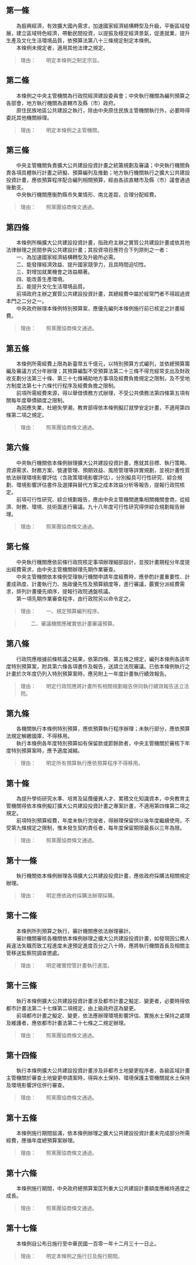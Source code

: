 第一條 
-------
　　為振興經濟，有效擴大國內需求，加速國家經濟結構轉型及升級，平衡區域發展，建立區域特色經濟，帶動民間投資，以提振及穩定經濟景氣，促進就業，提升生產及文化生活環境品質，依預算法第八十三條規定制定本條例。  
　　本條例未規定者，適用其他法律之規定。  
> 理由：　　明定本條例之制定宗旨。



第二條 
-------
　　本條例之中央主管機關為行政院經濟建設委員會；中央執行機關為編列預算之各部會，地方執行機關為直轄市及縣（市）政府。  
　　原住民族地區公共建設之執行，除由中央原住民族主管機關執行外，必要時得委託其他機關辦理。  
> 理由：　　明定本條例之主管機關。



第三條 
-------
　　中央主管機關負責擴大公共建設投資計畫之統籌規劃及審議；中央執行機關負責各項具體執行計畫之研擬、預算編列及推動；地方執行機關執行之擴大公共建設投資計畫，應依預算程序配合編列相關預算，經由各該直轄市及縣（市）議會通過後動支。  
　　中央執行機關應衡酌縣市失業情形、南北差距，合理分配經費。  
> 理由：　　照黨團協商條文通過。



第四條 
-------
　　本條例所稱擴大公共建設投資計畫，指政府主辦之實質公共建設計畫或依其他法律辦理之民間參與公共建設計畫；其投資項目應符合下列原則之一者：  
　　一、為加速國家經濟結構轉型及升級所必需。  
　　二、能發揮經濟效益、提升國家競爭力，且具時間迫切性。  
　　三、對增加就業機會之效益顯著。  
　　四、能改善生產環境。  
　　五、能提升文化生活環境品質。  
　　前項政府主辦之實質公共建設投資計畫，其總經費中屬於經常門者不得超過資本門之二分之一。  
　　中央政府辦理本條例特別預算案，應優先編列本條例施行前已核定之計畫經費。  
> 理由：　　照黨團協商條文通過。



第五條 
-------
　　本條例所需經費上限為新臺幣五千億元，以特別預算方式編列，並依總預算籌編及審議方式分年辦理；其預算編製不受預算法第二十三條不得充經常支出及財政收支劃分法第三十條、第三十七條補助地方事項及經費負擔規定之限制，及不受地方制度法第七十六條代行程序及經費負擔之限制。  
　　前項所需經費來源，得以舉借債務方式辦理，不受公共債務法第四條第五項有關每年度舉債額度之限制。  
　　為因應失業，杜絕失學潮，教育部得依本條例擬訂就學安定計畫，不適用第四條第二項之規定。  
> 理由：　　照黨團協商條文通過。



第六條 
-------
　　中央執行機關依本條例辦理擴大公共建設投資計畫，應就其目標、執行策略、資源需求、財務方案、營運管理、預期效益、風險管理等詳實規劃，並視計畫性質依法辦理環境影響評估（含政策環境影響評估），分別擬具可行性研究、綜合規劃、環境影響評估書件及選擇與替代方案之成本效益分析等報告，提報行政院核定。  
　　前項可行性研究、綜合規劃報告，應由中央主管機關邀集相關機關會商，從經濟、財務、環境、技術面進行審議。九十八年度可行性研究得併綜合規劃報告辦理。  
> 理由：　　照黨團協商條文通過。



第七條 
-------
　　中央執行機關應依前條行政院核定事項辦理細部設計，並按計畫期程分年度提出經費需求，由中央主管機關辦理先期作業審查。  
　　中央主管機關依本條例受理執行機關申請年度經費時，應參酌計畫重要性、計畫成熟度、計畫執行力、施政優先性及預算額度等，進行審議，覈實分派經費需求，排列計畫優先順序，提報行政院通盤核議。  
　　第一項先期作業審查程序，由行政院另以命令定之。  
> 理由：　　一、規定預算編列程序。

> 　　二、審議機關應確實依計畫審議預算。



第八條 
-------
　　行政院應根據前條核議之結果，依第四條、第五條之規定，編列本條例各該年度特別預算案，附具第六條各項書件及報告，送請立法院審議。已依本條例執行之計畫於次年度仍列入特別預算案時，應另附上一年度計畫執行績效報告。  
> 理由：　　明定行政院應將計畫所有相關規劃報告併同執行績效報告送立法院。



第九條 
-------
　　各機關執行本條例特別預算，應依預算執行程序辦理；未執行部分，應依預算法規定解繳國庫，不得移用。  
　　執行本條例各年度特別預算如有保留款或節餘款者，中央主管機關於審核下年度特別預算案時，應予適度減縮。  
> 理由：　　明定所有預算執行應依預算程序不得移用。



第十條 
-------
　　為提升學術研究水準、培育及延攬優異人才、累積文化知識資本，中央教育主管機關得依本條例擬訂擴大公共建設投資計畫之專案計畫，不適用第四條第二項之規定。  
　　前項特別預算經費，年度未執行完竣者，得辦理保留供以後年度繼續使用，不受第九條規定之限制，惟未發生契約責任者，每年度保留期限最長以三年為限。  
> 理由：　　照黨團協商條文通過。



第十一條 
---------
　　執行機關依本條例辦理各項擴大公共建設投資計畫，應依政府採購法相關規定辦理。  
> 理由：　　明定應依政府採購法辦理採購。



第十二條 
---------
　　本條例所列預算之執行，審計機關應依法辦理審計。  
　　審計機關審核各機關依本條例辦理之擴大公共建設投資計畫，如發現因公務人員違法失職而致工程進度未達預定進度百分之八十時，應將執行機關首長及相關主管移送監察院調查懲處。  
> 理由：　　明定確實控管計畫執行進度。



第十三條 
---------
　　執行本條例擴大公共建設投資計畫涉及都市計畫之擬定、變更者，必要時得依都市計畫法第二十七條第二項規定，由上級政府逕為變更。  
　　前項都市計畫之擬定、變更，依法應辦理環境影響評估、實施水土保持之處理及維護者，應依都市計畫法第二十七條之二規定辦理。  
> 理由：　　照黨團協商條文通過。



第十四條 
---------
　　執行本條例擴大公共建設投資計畫涉及非都市土地變更程序者，各級區域計畫主管機關於審查土地變更申請案時，得與水土保持、環境保護主管機關就水土保持及環境影響評估併行審查。  
> 理由：　　照黨團協商條文通過。



第十五條 
---------
　　本條例施行期間屆滿，依本條例辦理之擴大公共建設投資計畫未完成部分所需經費，應循年度總預算案辦理。  
> 理由：　　照黨團協商條文通過。



第十六條 
---------
　　本條例施行期間，中央政府總預算案匡列重大公共建設計畫額度應維持適度之成長。  
> 理由：　　照黨團協商條文通過。



第十七條 
---------
　　本條例自公布日施行至中華民國一百零一年十二月三十一日止。  
> 理由：　　明定本條例之施行日及施行期間。